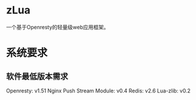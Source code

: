 zLua
====
一个基于Openresty的轻量级web应用框架。

系统要求
====
软件最低版本需求
----
Openresty: v1.51
Nginx Push Stream Module: v0.4
Redis: v2.6
Lua-zlib: v0.2



